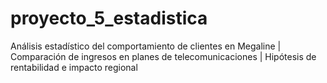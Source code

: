 # proyecto_5_estadistica
Análisis estadístico del comportamiento de clientes en Megaline | Comparación de ingresos en planes de telecomunicaciones | Hipótesis de rentabilidad e impacto regional 
